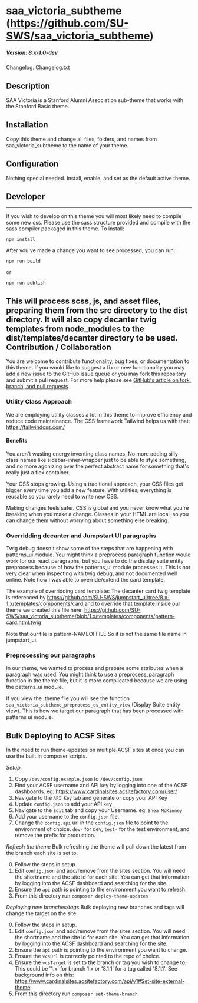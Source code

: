 # saa_victoria_subtheme (https://github.com/SU-SWS/saa_victoria_subtheme)
##### Version: 8.x-1.0-dev

Changelog: [Changelog.txt](CHANGELOG.txt)

## Description


SAA Victoria is a Stanford Alumni Association sub-theme that works with the Stanford Basic theme.

## Installation


Copy this theme and change all files, folders, and names from saa_victoria_subtheme to the name of your theme.


## Configuration


Nothing special needed. Install, enable, and set as the default active theme.

## Developer
---

If you wish to develop on this theme you will most likely need to compile some new css. Please use the sass structure provided and compile with the sass compiler packaged in this theme. To install:

```
npm install
```
After you've made a change you want to see processed, you can run:
```
npm run build
```
or
```
npm run publish
```
This will process scss, js, and asset files, preparing them from the src directory to the dist directory.
It will also copy decanter twig templates from node_modules to the dist/templates/decanter directory to be used.
Contribution / Collaboration
---

You are welcome to contribute functionality, bug fixes, or documentation to this theme. If you would like to suggest a fix or new functionality you may add a new issue to the GitHub issue queue or you may fork this repository and submit a pull request. For more help please see [GitHub's article on fork, branch, and pull requests](https://help.github.com/articles/using-pull-requests)

### Utility Class Approach
We are employing utility classes a lot in this theme to improve efficiency and reduce code maintainance. The CSS framework Tailwind helps us with that:
https://tailwindcss.com/

#### Benefits
You aren't wasting energy inventing class names. No more adding silly class names like sidebar-inner-wrapper just to be able to style something, and no more agonizing over the perfect abstract name for something that's really just a flex container.

Your CSS stops growing. Using a traditional approach, your CSS files get bigger every time you add a new feature. With utilities, everything is reusable so you rarely need to write new CSS.

Making changes feels safer. CSS is global and you never know what you're breaking when you make a change. Classes in your HTML are local, so you can change them without worrying about something else breaking.

### Overridding decanter and Jumpstart UI paragraphs

Twig debug doesn't show some of the steps that are happening with patterns_ui module.
You might think a preprocess paragraph function would work for our react paragraphs,
but you have to do the display suite entity preprocess because of how the patterns_ui module
processes it. This is not very clear when inspecting with twig debug, and not documented well
online. Note how I was able to override/extend the card template.

The example of overridding card template:
The decanter card twig template is referenced by
https://github.com/SU-SWS/jumpstart_ui/tree/8.x-1.x/templates/components/card
and to override that template inside our theme we created this file here:
https://github.com/SU-SWS/saa_victoria_subtheme/blob/1.x/templates/components/pattern-card.html.twig

Note that our file is pattern-NAMEOFFILE  So it is not the same file name in jumpstart_ui.

### Preprocessing our paragraphs

In our theme, we wanted to process and prepare some attributes when a paragraph was used.
You might think to use a preprocess_paragraph function in the theme file, but it is more complicated
because we are using the patterns_ui module.

If you view the .theme file you will see the function `saa_victoria_subtheme_preprocess_ds_entity_view`
(Display Suite entity view).
This is how we target our paragraph that has been processed with patterns ui module.

## Bulk Deploying to ACSF Sites

In the need to run theme-updates on multiple ACSF sites at once you can use the built in composer scripts.

*Setup*
1. Copy `/dev/config.example.json` to `/dev/config.json`
2. Find your ACSF username and API key by logging into one of the ACSF dashboards. eg: https://www.cardinalsites.acsitefactory.com/user/
3. Navigate to the `API Key` tab and generate or copy your API Key
4. Update `config.json` to add your API key
5. Navigate to the `Edit` tab and copy your Username. eg: `Shea McKinney`
6. Add your username to the `config.json` file.
7. Change the `config.api` url in the `config.json` file to point to the environment of choice. `dev-` for dev, `test-` for the test environment, and remove the prefix for production.

*Refresh the theme*
Bulk refreshing the theme will pull down the latest from the branch each site is set to.

0. Follow the steps in setup.
1. Edit `config.json` and add/remove from the sites section. You will need the shortname and the site id for each site. You can get that information by logging into the ACSF dashboard and searching for the site.
2. Ensure the `api` path is pointing to the environment you want to refresh.
3. From this directory run `composer deploy-theme-updates`

*Deploying new branches/tags*
Bulk deploying new branches and tags will change the target on the site.

0. Follow the steps in setup.
1. Edit `config.json` and add/remove from the sites section. You will need the shortname and the site id for each site. You can get that information by logging into the ACSF dashboard and searching for the site.
2. Ensure the `api` path is pointing to the environment you want to change.
3. Ensure the `vcsUrl` is correctly pointed to the repo of choice.
4. Ensure the `vcsTarget` is set to the branch or tag you wish to change to.
This could be '1.x' for branch 1.x or '8.1.1' for a tag called '8.1.1'. See background info on this: https://www.cardinalsites.acsitefactory.com/api/v1#Set-site-external-theme
5. From this directory run `composer set-theme-branch`

